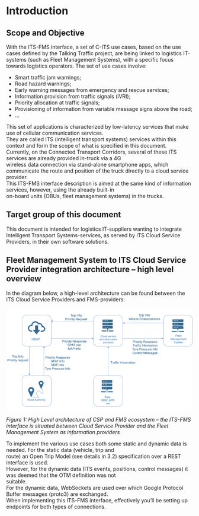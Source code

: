 # Introduction
## Scope and Objective

With the ITS-FMS interface, a set of C-ITS use cases, based on the use cases defined by the Talking Traffic project, are  being linked to logistics IT-systems (such as Fleet Management Systems), with a specific focus towards logistics operators. 
The set of use cases involve:  

* Smart traffic jam warnings;  
* Road hazard warnings;  
* Early warning messages from emergency and rescue services;  
* Information provision from traffic signals (iVRI);  
* Priority allocation at traffic signals;  
* Provisioning of information from variable message signs above the road;  
* ...  

This set of applications is characterized by low-latency services that make use of cellular communication services.  
They are called ITS (intelligent transport systems) services within this context and form the scope of what is specified in 
this document.  
Currently, on the Connected Transport Corridors, several of these ITS services are already provided in-truck via a 4G  
wireless data connection via stand-alone smartphone apps, which communicate the route and position of the truck directly to 
a cloud service provider.  
This ITS-FMS interface description is aimed at the same kind of information services, however, using the already built-in  
on-board units (OBUs, fleet management systems) in the trucks.  

## Target group of this document  

This document is intended for logistics IT-suppliers wanting to integrate Intelligent Transport Systems-services, as served by ITS Cloud Service Providers, in their own software solutions.  

## Fleet Management System to ITS Cloud Service Provider integration architecture – high level overview  

In the diagram below, a high-level architecture can be found between the ITS Cloud Service Providers and FMS-providers:  

![Architecture of CSP](./images/ArchitectureCSP-FMS.png)

*Figure 1: High Level architecture of CSP and FMS ecosystem – the ITS-FMS interface is situated between Cloud Service Provider and the Fleet Management System as information providers*  

To implement the various use cases both some static and dynamic data is needed. For the static data (vehicle, trip and  
route) an Open Trip Model (see details in 3.2) specification over a REST interface is used.  
However, for the dynamic data (ITS events, positions, control messages) it was deemed that the OTM definition was not  
suitable.  
For the dynamic data, WebSockets are used over which Google Protocol Buffer messages (proto3) are exchanged.  
When implementing this ITS-FMS interface, effectively you’ll be setting up endpoints for both types of connections.  
